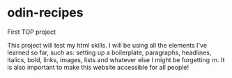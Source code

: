 # odin-recipes
First TOP project

This project will test my html skills. I will be using all the elements I've learned so far, such as: setting up a boilerplate, paragraphs, headlines, italics, bold, links, images, lists and whatever else I might be forgetting rn. It is also important to make this website accessible for all people!

